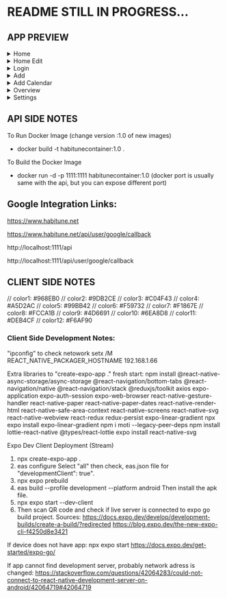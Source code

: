 # README STILL IN PROGRESS...

## APP PREVIEW

<details>
  <summary>Home</summary>
  
  <img src="https://github.com/berkpeker2707/habitune/assets/15816386/3dfa7f49-3de3-490f-8acd-f363031859a7" width="400" title="Home">
  
</details>
<details>
  <summary>Home Edit</summary>
  
  <img src="https://github.com/berkpeker2707/habitune/assets/15816386/e1b426b4-8fe9-48a9-8d36-9ff668cb824d" width="400" title="Home">
  
</details>
<details>
  <summary>Login</summary>
  
  <img src="https://github.com/berkpeker2707/habitune/assets/15816386/f519ca61-4f0e-4381-8704-33ba23324af9" width="400" title="Home">
  
</details>
<details>
  <summary>Add</summary>
  
  <img src="https://github.com/berkpeker2707/habitune/assets/15816386/4897a737-c4c7-4bf9-9d87-9fb64941fbee" width="400" title="Home">
  
</details>
<details>
  <summary>Add Calendar</summary>
  
  <img src="https://github.com/berkpeker2707/habitune/assets/15816386/e4ebfac7-d2ad-4140-9b4f-28e8abd21467" width="400" title="Home">
  
</details>
<details>
  <summary>Overview</summary>
  
  <img src="https://github.com/berkpeker2707/habitune/assets/15816386/cb39fef9-a8a8-4c6f-914c-631a773cab2f" width="400" title="Home">
  
</details>
<details>
  <summary>Settings</summary>
  
  <img src="https://github.com/berkpeker2707/habitune/assets/15816386/7f0c95c0-8910-4751-ada7-d61c1fea9673" width="400" title="Home">
  
</details>

## API SIDE NOTES

To Run Docker Image
(change version :1.0 of new images)

- docker build -t habitunecontainer:1.0 .

To Build the Docker Image

- docker run -d -p 1111:1111 habitunecontainer:1.0
  (docker port is usually same with the api, but you can expose different port)

## Google Integration Links:

https://www.habitune.net

https://www.habitune.net/api/user/google/callback

http://localhost:1111/api

http://localhost:1111/api/user/google/callback

## CLIENT SIDE NOTES

// color1: #968EB0
// color2: #9DB2CE
// color3: #C04F43
// color4: #A5D2AC
// color5: #99BB42
// color6: #F59732
// color7: #F1867E
// color8: #FCCA1B
// color9: #4D6691
// color10: #6EA8D8
// color11: #DEB4CF
// color12: #F6AF90

### Client Side Development Notes:

"ipconfig" to check netowork
setx /M REACT_NATIVE_PACKAGER_HOSTNAME 192.168.1.66

Extra libraries to "create-expo-app ." fresh start:
npm install @react-native-async-storage/async-storage @react-navigation/bottom-tabs @react-navigation/native @react-navigation/stack @reduxjs/toolkit axios expo-application expo-auth-session expo-web-browser react-native-gesture-handler react-native-paper react-native-paper-dates react-native-render-html react-native-safe-area-context react-native-screens react-native-svg react-native-webview react-redux redux-persist expo-linear-gradient
npx expo install expo-linear-gradient
npm i moti --legacy-peer-deps
npm install lottie-react-native @types/react-lottie
expo install react-native-svg

Expo Dev Client Deployment (Stream)

1. npx create-expo-app .
2. eas configure
   Select "all" then check, eas.json file for "developmentClient": true".
3. npx expo prebuild
4. eas build --profile development --platform android
   Then install the apk file.
5. npx expo start --dev-client
6. Then scan QR code and check if live server is connected to expo go build project.
   Sources: https://docs.expo.dev/develop/development-builds/create-a-build/?redirected
   https://blog.expo.dev/the-new-expo-cli-f4250d8e3421

If device does not have app:
npx expo start
https://docs.expo.dev/get-started/expo-go/

If app cannot find development server, probably network adress is changed:
https://stackoverflow.com/questions/42064283/could-not-connect-to-react-native-development-server-on-android/42064719#42064719
